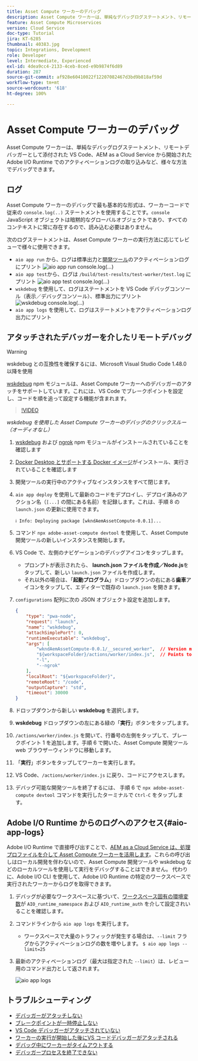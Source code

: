 ```yaml
---
title: Asset Compute ワーカーのデバッグ
description: Asset Compute ワーカーは、単純なデバッグログステートメント、リモートデバッガーとして添付された VS Code、AEM as a Cloud Service から開始された Adobe I/O Runtime でのアクティベーションログの取り込みなど、様々な方法でデバッグできます。
feature: Asset Compute Microservices
version: Cloud Service
doc-type: Tutorial
jira: KT-6285
thumbnail: 40383.jpg
topic: Integrations, Development
role: Developer
level: Intermediate, Experienced
exl-id: 4dea9cc4-2133-4ceb-8ced-e9b9874f6d89
duration: 287
source-git-commit: af928e60410022f12207082467d3bd9b818af59d
workflow-type: tm+mt
source-wordcount: '618'
ht-degree: 100%

---
```


# Asset Compute ワーカーのデバッグ

Asset Compute ワーカーは、単純なデバッグログステートメント、リモートデバッガーとして添付された VS Code、AEM as a Cloud Service から開始された Adobe I/O Runtime でのアクティベーションログの取り込みなど、様々な方法でデバッグできます。

## ログ

Asset Compute ワーカーのデバッグで最も基本的な形式は、ワーカーコードで従来の `console.log(..)` ステートメントを使用することです。`console` JavaScript オブジェクトは暗黙的なグローバルオブジェクトであり、すべてのコンテキストに常に存在するので、読み込む必要はありません。

次のログステートメントは、Asset Compute ワーカーの実行方法に応じてレビューで様々に使用できます。

+ `aio app run` から、ログは標準出力と[開発ツール](../develop/development-tool.md)のアクティベーションログにプリント
  ![aio app run console.log(...)](./assets/debug/console-log__aio-app-run.png)
+ `aio app test`から、ログは `/build/test-results/test-worker/test.log` にプリント
  ![aio app test console.log(...)](./assets/debug/console-log__aio-app-test.png)
+ `wskdebug` を使用して、ログはステートメントを VS Code デバッグコンソール（表示／デバッグコンソール）、標準出力にプリント
  ![wskdebug console.log(...)](./assets/debug/console-log__wskdebug.png)
+ `aio app logs` を使用して、ログはステートメントをアクティベーションログ出力にプリント

## アタッチされたデバッガーを介したリモートデバッグ

>[!WARNING]
>
>wskdebug との互換性を確保するには、Microsoft Visual Studio Code 1.48.0 以降を使用

[wskdebug](https://www.npmjs.com/package/@openwhisk/wskdebug) npm モジュールは、Asset Compute ワーカーへのデバッガーのアタッチをサポートしています。これには、VS Code でブレークポイントを設定し、コードを順を追って設定する機能が含まれます。

>[!VIDEO](https://video.tv.adobe.com/v/40383?quality=12&learn=on)

_wskdebug を使用した Asset Compute ワーカーのデバッグのクリックスルー（オーディオなし）_

1. [wskdebug](../set-up/development-environment.md#wskdebug) および [ngrok](../set-up/development-environment.md#ngork) npm モジュールがインストールされていることを確認します
1. [Docker Desktop とサポートする Docker イメージ](../set-up/development-environment.md#docker)がインストール、実行されていることを確認します
1. 開発ツールの実行中のアクティブなインスタンスをすべて閉じます。
1. `aio app deploy` を使用して最新のコードをデプロイし、デプロイ済みのアクション名（`[...]` の間にある名前）を記録します。これは、手順 8 の `launch.json` の更新に使用できます。

   ```
   ℹ Info: Deploying package [wkndAemAssetCompute-0.0.1]...
   ```


1. コマンド `npx adobe-asset-compute devtool` を使用して、Asset Compute 開発ツールの新しいインスタンスを開始します。 
1. VS Code で、左側のナビゲーションのデバッグアイコンをタップします。
   + プロンプトが表示されたら、 __launch.json ファイルを作成／Node.js__&#x200B;をタップして、新しい `launch.json` ファイルを作成します。
   + それ以外の場合は、「__起動プログラム__」ドロップダウンの右にある&#x200B;__歯車__&#x200B;アイコンをタップして、エディターで既存の `launch.json` を開きます。
1. `configurations` 配列に次の JSON オブジェクト設定を追加します。

   ```json
   {
       "type": "pwa-node",
       "request": "launch",
       "name": "wskdebug",
       "attachSimplePort": 0,
       "runtimeExecutable": "wskdebug",
       "args": [
           "wkndAemAssetCompute-0.0.1/__secured_worker",  // Version must match your Asset Compute worker's version
           "${workspaceFolder}/actions/worker/index.js",  // Points to your worker
           "-l",
           "--ngrok"
       ],
       "localRoot": "${workspaceFolder}",
       "remoteRoot": "/code",
       "outputCapture": "std",
       "timeout": 30000
   }
   ```

1. ドロップダウンから新しい __wskdebug__ を選択します。
1. __wskdebug__ ドロップダウンの左にある緑の「__実行__」ボタンをタップします。
1. `/actions/worker/index.js` を開いて、行番号の左側をタップして、ブレークポイント 1 を追加します。手順 6 で開いた、Asset Compute 開発ツール web ブラウザーウィンドウに移動します。
1. 「__実行__」ボタンをタップしてワーカーを実行します。
1. VS Code、`/actions/worker/index.js` に戻り、コードにアクセスします。
1. デバッグ可能な開発ツールを終了するには、 手順 6 で `npx adobe-asset-compute devtool` コマンドを実行したターミナルで `Ctrl-C` をタップします。

## Adobe I/O Runtime からのログへのアクセス{#aio-app-logs}

Adobe I/O Runtime で直接呼び出すことで、[AEM as a Cloud Service は、処理プロファイルを介して Asset Compute ワーカーを活用します](../deploy/processing-profiles.md)。これらの呼び出しはローカル開発を伴わないので、Asset Compute 開発ツールや wskdebug などのローカルツールを使用して実行をデバッグすることはできません。 代わりに、Adobe I/O CLI を使用して、Adobe I/O Runtime の特定のワークスペースで実行されたワーカーからログを取得できます。

1. デバッグが必要なワークスペースに基づいて、[ワークスペース固有の環境変数](../deploy/runtime.md)が `AIO_runtime_namespace` および `AIO_runtime_auth` を介して設定されいることを確認します。
1. コマンドラインから `aio app logs` を実行します。
   + ワークスペースで大量のトラフィックが発生する場合は、`--limit` フラグからアクティベーションログの数を増やします。
     `$ aio app logs --limit=25`
1. 最新のアクティベーションログ（最大は指定された `--limit`）は、レビュー用のコマンド出力として返されます。

   ![aio app logs](./assets/debug/aio-app-logs.png)

## トラブルシューティング

+ [デバッガーがアタッチしない](../troubleshooting.md#debugger-does-not-attach)
+ [ブレークポイントが一時停止しない](../troubleshooting.md#breakpoints-no-pausing)
+ [VS Code デバッガーがアタッチされていない](../troubleshooting.md#vs-code-debugger-not-attached)
+ [ワーカーの実行が開始した後にVS コードデバッガーがアタッチされる](../troubleshooting.md#vs-code-debugger-attached-after-worker-execution-began)
+ [デバッグ中にワーカーがタイムアウトする](../troubleshooting.md#worker-times-out-while-debugging)
+ [デバッガープロセスを終了できない](../troubleshooting.md#cannot-terminate-debugger-process)
